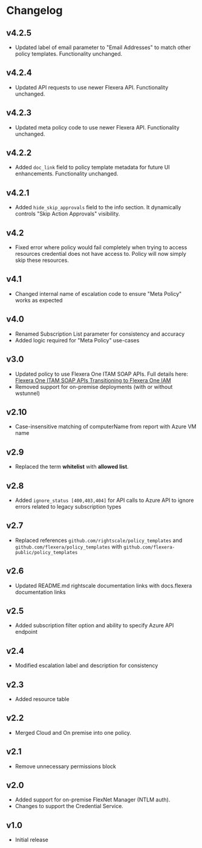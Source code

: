 # Changelog

## v4.2.5

- Updated label of email parameter to "Email Addresses" to match other policy templates. Functionality unchanged.

## v4.2.4

- Updated API requests to use newer Flexera API. Functionality unchanged.

## v4.2.3

- Updated meta policy code to use newer Flexera API. Functionality unchanged.

## v4.2.2

- Added `doc_link` field to policy template metadata for future UI enhancements. Functionality unchanged.

## v4.2.1

- Added `hide_skip_approvals` field to the info section. It dynamically controls "Skip Action Approvals" visibility.

## v4.2

- Fixed error where policy would fail completely when trying to access resources credential does not have access to. Policy will now simply skip these resources.

## v4.1

- Changed internal name of escalation code to ensure "Meta Policy" works as expected

## v4.0

- Renamed Subscription List parameter for consistency and accuracy
- Added logic required for "Meta Policy" use-cases

## v3.0

- Updated policy to use Flexera One ITAM SOAP APIs. Full details here: [Flexera One ITAM SOAP APIs Transitioning to Flexera One IAM](https://community.flexera.com/t5/Flexera-One-Blog/Flexera-One-ITAM-SOAP-APIs-Transitioning-to-Flexera-One-IAM/ba-p/229399)
- Removed support for on-premise deployments (with or without wstunnel)

## v2.10

- Case-insensitive matching of computerName from report with Azure VM name

## v2.9

- Replaced the term **whitelist** with **allowed list**.

## v2.8

- Added `ignore_status [400,403,404]` for API calls to Azure API to ignore errors related to legacy subscription types

## v2.7

- Replaced references `github.com/rightscale/policy_templates` and `github.com/flexera/policy_templates` with `github.com/flexera-public/policy_templates`

## v2.6

- Updated README.md rightscale documentation links with docs.flexera documentation links

## v2.5

- Added subscription filter option and ability to specify Azure API endpoint

## v2.4

- Modified escalation label and description for consistency

## v2.3

- Added resource table

## v2.2

- Merged Cloud and On premise into one policy.

## v2.1

- Remove unnecessary permissions block

## v2.0

- Added support for on-premise FlexNet Manager (NTLM auth).
- Changes to support the Credential Service.

## v1.0

- Initial release
